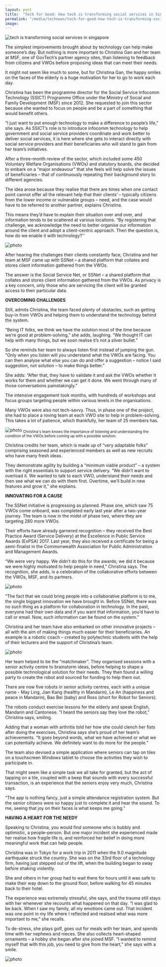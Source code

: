 ```yaml
---
layout: post
title:  "Tech for Good: How tech is transforming social services in Singapore"
permalink: "/media/technews/tech-for-good-how-tech-is-transforming-social-services-in-singapore"
image: 
---
```


![tech is transforming social services in singapore](/images/technews/tech-for-good-how-tech-is-transforming-social-services-in-singapore-part-1.jpg)

The simplest improvements brought about by technology can help make someone’s day. But nothing is more important to Christina Gan and her team at MSF, one of GovTech’s partner agency sites, than listening to feedback from citizens and VWOs before proposing ideas that can meet their needs.

It might not seem like much to some, but for Christina Gan, the happy smiles on the faces of the elderly is a huge motivation for her to go to work each day.

Christina has been the programme director for the Social Service Infocomm Technology (SSICT) Programme Office under the Ministry of Social and Family Development (MSF) since 2012. She requested to join this sector because she wanted to focus on people and be a part of something that would benefit others.

“I just want to put enough technology to make a difference to people’s life,” she says.
As SSICT’s role is to introduce infocomm technology to help government and social service providers coordinate and work better to deliver social services, it is here where she gets to interact directly with social service providers and their beneficiaries who will stand to gain from her team’s initiatives.

After a three-month review of the sector, which included some 450 Voluntary Welfare Organisations (VWOs) and statutory boards, she decided to embark on a “major endeavour” that she feels will help solve the issues of beneficiaries – that of continuously repeating their background story to different agencies.

The idea arose because they realise that there are times when one contact point cannot offer all the relevant help that their clients’ – typically citizens from the lower income or vulnerable groups – need, and the case would have to be referred to another partner, explains Christina. 

This means they’d have to explain their situation over and over, and information tends to be scattered at various locations. “By registering that challenge, we acknowledge the need to better organise our information around the client and adopt a client-centric approach. Then the question is, how do we enable it with technology?''

![photo](/images/technews/tech-for-good-how-tech-is-transforming-social-services-in-singapore-part-2.jpg)

After hearing the challenges their clients constantly face, Christina and her team at MSF came up with SSNet – a shared platform that collates and stores client information gathered from the VWOs.

The answer is the Social Service Net, or SSNet – a shared platform that collates and stores client information gathered from the VWOs. As privacy is a key concern, only those who are servicing the client will be granted access to their particular data.


**OVERCOMING CHALLENGES**

Still, admits Christina, the team faced plenty of obstacles, such as getting buy-in from VWOs and helping them to understand the technology behind the system.  

“Being IT folks, we think we have the solution most of the time because we’re good at problem-solving,” she adds, laughing. 
“We thought IT can help with many things, but we soon realise it’s not a silver bullet.”

So she reminds her team to always listen first instead of jumping the gun. “Only when you listen will you understand what the VWOs are facing. You can then analyse what else you can do and offer a suggestion – notice I said suggestion, not solution – to make things better.”

She adds: “After that, they have to validate it and ask the VWOs whether it works for them and whether we can get it done. We went through many of those conversations painstakingly.” 

The intensive engagement took months, with hundreds of workshops and focus groups targeting people within various levels in the organisations.

Many VWOs were also not tech-savvy. Thus, in phase one of the project, she had to place a roving team at each VWO site to help in problem-solving. This takes a lot of patience, which thankfully, her team of 25 members has.

![photo](/images/technews/tech-for-good-how-tech-is-transforming-social-services-in-singapore-part-3.jpg)
<sub>Christina's team knows the importance of listening and understanding the condition of the VWOs before coming up with a possible solution.</sub>

Christina credits her team, which is made up of “very adaptable folks” comprising seasoned and experienced members as well as new recruits who have many fresh ideas. 

They demonstrate agility by building a “minimum viable product” – a system with the right essentials to support service delivery. “We didn’t want to overload it. We wanted to talk to each VWO, understand their needs and then see what we can do with them first. Overtime, we’ll build in new features and grow it,” she explains.


**INNOVATING FOR A CAUSE**

The SSNet initiative is progressing as planned. Phase one, which saw 75 VWOs come onboard, was completed early last year after a two-year journey. The team is now in the midst of phase two, where they are targeting 280 more VWOs. 

Their efforts have already garnered recognition – they received the Best Practice Award (Service Delivery) at the Excellence in Public Service Awards (ExPSA) 2017. Last year, they also received a certificate for being a semi-finalist in the Commonwealth Association for Public Administration and Management Awards.

“We were very happy. We didn’t do this for the awards; we did it because we were highly motivated to help people in need,” Christina says. The recognition, she adds, is a celebration of the collaborative efforts between the VWOs, MSF, and its partners.

![photo](/images/technews/tech-for-good-how-tech-is-transforming-social-services-in-singapore-part-4.jpg)

“The fact that we could bring people into a collaborative platform is to me, the single biggest innovation we have brought in. Before SSNet, there was no such thing as a platform for collaboration in technology. In the past, everyone had their own data and if you want that information, you’d have to call or email.  Now, such information can be found on the system.” 

Christina and her team have also embarked on other innovative projects – all with the aim of making things much easier for their beneficiaries. An example is a robotic coach – created by polytechnic students with the help of their lecturers and the support of Christina’s team.

![photo](/images/technews/tech-for-good-how-tech-is-transforming-social-services-in-singapore-part-5.jpg)

Her team helped to be the “matchmaker”. They organised sessions with a senior activity centre to brainstorm ideas, before helping to shape a possible technological solution for their needs. They then found a willing party to create the robot and sourced for funding to help them out.

There are now five robots in senior activity centres, each with a unique name - May Ling, Jian Kang (healthy in Mandarin), Le An (happiness and peace in Mandarin), Bao Bei (baby) and Ross (short for Robot for Seniors). 

The robots conduct exercise lessons for the elderly and speak English, Mandarin and Cantonese. “I heard the seniors say they love the robot,” Christina says, smiling. 

Adding that a woman with arthritis told her how she could clench her fists after doing the exercises, Christina says she’s proud of her team’s achievements. “It goes beyond words, what we have achieved or what we can potentially achieve. We definitely want to do more for the people.”

The team also devised a simple application where seniors can tap on tiles on a touchscreen Windows tablet to choose the activities they wish to participate in. 

That might seem like a simple task we all take for granted, but the act of tapping on a tile, coupled with a beep that sounds with every successful transaction, is an experience that the seniors enjoy very much, Christina says. 

“The app is nothing fancy, just a simple attendance registration system. But the senior citizens were so happy just to complete it and hear the sound. To me, seeing that joy on their faces is what keeps me going.”


**HAVING A HEART FOR THE NEEDY**

Speaking to Christina, you would find someone who is bubbly and optimistic, a people–person. But one major incident she experienced made her realise how fragile life is, and reinforced her belief in doing more meaningful work that can help people. 

Christina was in Tokyo for a work trip in 2011 when the 9.0 magnitude earthquake struck the country. She was on the 33rd floor of a technology firm, having just stepped out of the lift, when the building began to sway before shaking violently. 

She and others in her group had to wait there for hours until it was safe to make their way down to the ground floor, before walking for 45 minutes back to their hotel.

The experience was extremely stressful, she says, and the trauma still stays with her whenever she recounts what happened on that day. “I was glad to be back. When I saw my family, all my emotions came out. That incident was one point in my life where I reflected and realised what was more important to me,” she recalls.

To de-stress, she plays golf, goes out for meals with her team, and spends time with her nephews and nieces. She also collects heart-shaped ornaments – a hobby she began after she joined MSF. “I wanted to remind myself that with this job, you need to give from the heart,” she says with a smile.

![photo]({{site.baseurl}}/images/technews/tech-for-good-how-tech-is-transforming-social-services-in-singapore-part-6.jpg)
